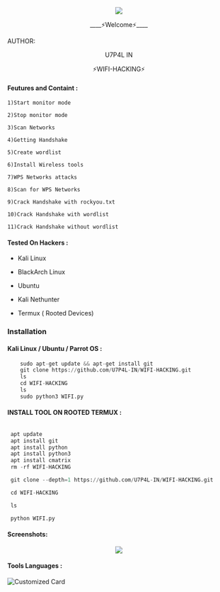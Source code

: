 <p align="center"><img src="https://github.com/U7P4L-IN/U7P4L-IN/blob/main/Warning.gif">


<p align="center">
____⚡Welcome⚡____


AUTHOR:
<p align="center">
 U7P4L IN

</br>
<p align="center">
  ⚡WIFI-HACKING⚡
</p>
 
#### Feutures and Containt :
    1)Start monitor mode

    2)Stop monitor mode

    3)Scan Networks   

    4)Getting Handshake

    5)Create wordlist

    6)Install Wireless tools                  

    7)WPS Networks attacks 

    8)Scan for WPS Networks

    9)Crack Handshake with rockyou.txt

    10)Crack Handshake with wordlist

    11)Crack Handshake without wordlist

#### Tested On Hackers :

* Kali Linux

* BlackArch Linux

* Ubuntu

* Kali Nethunter

* Termux ( Rooted Devices)

### Installation
#### Kali Linux / Ubuntu / Parrot OS :
```python
    sudo apt-get update && apt-get install git
    git clone https://github.com/U7P4L-IN/WIFI-HACKING.git
    ls
    cd WIFI-HACKING
    ls
    sudo python3 WIFI.py
```
 
#### INSTALL TOOL ON ROOTED TERMUX :
```python
 
 apt update 
 apt install git 
 apt install python
 apt install python3
 apt install cmatrix
 rm -rf WIFI-HACKING

 git clone --depth=1 https://github.com/U7P4L-IN/WIFI-HACKING.git

 cd WIFI-HACKING

 ls

 python WIFI.py 
```
#### Screenshots:

<p align="center"><img src="https://github.com/U7P4L-IN/WIFI-HACKING/blob/main/Screenshot_2023-02-14-14-42-32-598_com.termux.jpg">

#### Tools Languages :

![Customized Card](https://github-readme-stats.vercel.app/api/pin?username=U7P4L-IN&repo=TRACK&title_color=fff&icon_color=f9f9f9&text_color=9f9f9f&bg_color=151515)
